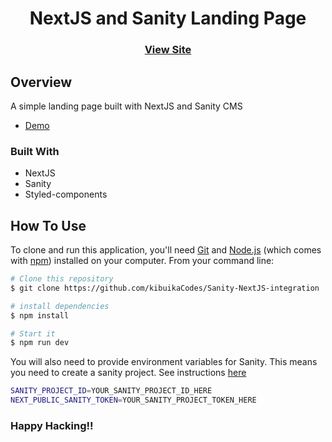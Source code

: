 <!-- Please update value in the {}  -->

<h1 align="center">NextJS and Sanity Landing Page</h1>

<div align="center">
  <h3>
    <a href="https://next-sanity.netlify.app" target="_blank">
      View Site
    </a>
    
  </h3>
</div>



## Overview

A simple landing page built with NextJS and Sanity CMS

- [Demo](https://next-sanity.netlify.app/)

### Built With

<!-- This section should list any major frameworks that you built your project using. Here are a few examples.-->

- NextJS
- Sanity
- Styled-components


## How To Use

<!-- Example: -->

To clone and run this application, you'll need [Git](https://git-scm.com) and [Node.js](https://nodejs.org/en/download/) (which comes with [npm](http://npmjs.com)) installed on your computer. From your command line:

```bash
# Clone this repository
$ git clone https://github.com/kibuikaCodes/Sanity-NextJS-integration

# install dependencies
$ npm install

# Start it
$ npm run dev

```


You will also need to provide environment variables for Sanity.
This means you need to create a sanity project. See instructions [here](https://www.sanity.io/create?template=sanity-io/sanity-template-nextjs-landing-pages)

```bash
SANITY_PROJECT_ID=YOUR_SANITY_PROJECT_ID_HERE
NEXT_PUBLIC_SANITY_TOKEN=YOUR_SANITY_PROJECT_TOKEN_HERE
```


### Happy Hacking!!